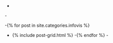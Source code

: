 -
 -<div class=" title ">
 -{% for post in site.categories.infovis %}
 -  {% include post-grid.html %}
 -{% endfor %}
 -</div>